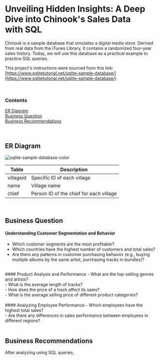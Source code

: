 # Unveiling Hidden Insights: A Deep Dive into Chinook's Sales Data with SQL

Chinook is a sample database that simulates a digital media store. Derived from real data from the iTunes Library, it contains a randomized four-year sales history. Today, we will use this database as a practical example to practice SQL queries.


This project's instructions were sourced from this link:
[https://www.sqlitetutorial.net/sqlite-sample-database/](https://www.sqlitetutorial.net/sqlite-sample-database/)

<br/>

### Contents
[ER Diagram](#er-diagram) <br/>
[Business Question](#business-question) <br/>
[Business Recommendations](#business-recommendations) <br/>

<br/>


## ER Diagram

![sqlite-sample-database-color](https://github.com/user-attachments/assets/294fd8c0-5ed7-4a08-b405-dd650ebd4fe6)


| Table                      | Description                                |
| -------------------------  | ------------------------------------------ |
| villageid                  | Specific ID of each village                |
| name                       | Village name                               |
| chief                      | Person ID of the chief for each village    |



<br/>

## Business Question
#### Understanding Customer Segmentation and Behavior
- Which customer segments are the most profitable? <br/>
- Which countries have the highest number of customers and total sales? <br/>
- Are there any patterns in customer purchasing behavior (e.g., buying multiple albums by the same artist, purchasing tracks in bundles)? <br/>
<br/>
#### Product Analysis and Performance
- What are the top-selling genres and artists? <br/>
- What is the average length of tracks? <br/>
- How does the price of a track affect its sales? <br/>
- What is the average selling price of different product categories? <br/>
<br/>
#### Analyzing Employee Performance
- Which employees have the highest total sales? <br/>
- Are there any differences in sales performance between employees in different regions? <br/>
<br/>

## Business Recommendations

After analyzing using SQL queries, 




